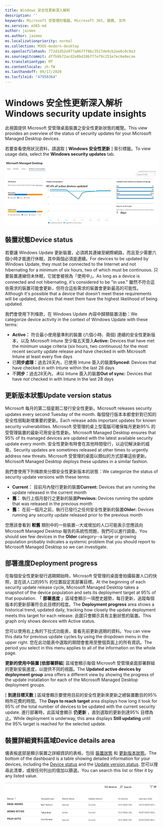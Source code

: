 ```yaml
---
title: Windows 安全性更新深入解析
description: ''
keywords: Microsoft 受管理的電腦, Microsoft 365, 服務, 文件
ms.service: m365-md
author: jaimeo
ms.author: jaimeo
ms.localizationpriority: normal
ms.collection: M365-modern-desktop
ms.openlocfilehash: 772d1d52e977a067ff9bc3517de9cb2ae6c8c9a3
ms.sourcegitcommit: dffb9b72acd2e0bd286ff7e79c251e7ec6e8ecae
ms.translationtype: MT
ms.contentlocale: zh-TW
ms.lasthandoff: 09/17/2020
ms.locfileid: "47950364"
---
```

# <a name="windows-security-update-insights"></a><span data-ttu-id="28c57-103">Windows 安全性更新深入解析</span><span class="sxs-lookup"><span data-stu-id="28c57-103">Windows security update insights</span></span>
<span data-ttu-id="28c57-104">此視圖提供 Microsoft 受管理桌面裝置之安全性更新狀態的概覽。</span><span class="sxs-lookup"><span data-stu-id="28c57-104">This view provides an overview of the status of security updates for your Microsoft Managed Desktop devices.</span></span> 

<span data-ttu-id="28c57-105">若要查看使用狀況資料，請選取 [ <strong>Windows 安全性更新</strong> ] 索引標籤。</span><span class="sxs-lookup"><span data-stu-id="28c57-105">To view usage data, select the <strong>Windows security updates</strong> tab.</span></span>

![Windows 安全性更新窗格：在左欄中，裝置狀態和更新版本的橫條圖，更新 center column 中的「部署進度」和「使用中裝置的百分比」和「作用中裝置的百分比」，以及在右列中到達95% 部署目標所需的天數。](../../media/update-insights.jpg)

## <a name="device-status"></a><span data-ttu-id="28c57-107">裝置狀態</span><span class="sxs-lookup"><span data-stu-id="28c57-107">Device status</span></span>

<span data-ttu-id="28c57-108">若要讓 Windows Update 更新裝置，必須將其連線至網際網路，而且至少需要六個小時才能進行休眠，其中兩個必須是連續。</span><span class="sxs-lookup"><span data-stu-id="28c57-108">For devices to be updated by Windows Update, they must be connected to the Internet and not hibernating for a minimum of six hours, two of which must be continuous.</span></span> <span data-ttu-id="28c57-109">只要裝置連線但未休眠，它就會被視為「使用中」。</span><span class="sxs-lookup"><span data-stu-id="28c57-109">As long as a device is connected and not hibernating, it's considered to be "in use."</span></span> <span data-ttu-id="28c57-110">雖然不符合這些需求的裝置可能會更新，但符合這些需求的裝置會更新最高的可能性。</span><span class="sxs-lookup"><span data-stu-id="28c57-110">Although it's possible that a device that doesn't meet these requirements will be updated, devices that meet them have the highest likelihood of being updated.</span></span> 

<span data-ttu-id="28c57-111">我們會使用下列條款，在 Windows Update 內容中歸類裝置活動：</span><span class="sxs-lookup"><span data-stu-id="28c57-111">We categorize device activity in the context of Windows Update with these terms:</span></span>

- <span data-ttu-id="28c57-112"><strong>Active：</strong> 符合最小使用量準則的裝置 (六個小時、兩個) 連續的安全性更新版本，以及 Microsoft Intune 至少每五天簽入</span><span class="sxs-lookup"><span data-stu-id="28c57-112"><strong>Active:</strong> Devices that have met the minimum usage criteria (six hours, two continuous) for the most recent security update release and have checked in with Microsoft Intune at least every five days</span></span>
- <span data-ttu-id="28c57-113">已<strong>同步處理：</strong>過去28天內，已使用 Intune 簽入的裝置</span><span class="sxs-lookup"><span data-stu-id="28c57-113"><strong>Synced:</strong> Devices that have checked in with Intune within the last 28 days</span></span>
- <span data-ttu-id="28c57-114">不<strong>同步：</strong>過去28天內，<i>未</i>以 Intune 簽入的裝置</span><span class="sxs-lookup"><span data-stu-id="28c57-114"><strong>Out of sync:</strong> Devices that have <i>not</i> checked in with Intune in the last 28 days</span></span>




## <a name="update-version-status"></a><span data-ttu-id="28c57-115">更新版本狀態</span><span class="sxs-lookup"><span data-stu-id="28c57-115">Update version status</span></span>

<span data-ttu-id="28c57-116">Microsoft 每月的第二個星期二發行安全性更新。</span><span class="sxs-lookup"><span data-stu-id="28c57-116">Microsoft releases security updates every second Tuesday of the month.</span></span> <span data-ttu-id="28c57-117">每個發行版本本都會針對已知的安全性弱點新增重要的更新。</span><span class="sxs-lookup"><span data-stu-id="28c57-117">Each release adds important updates for known security vulnerabilities.</span></span> <span data-ttu-id="28c57-118">Microsoft 受管理的桌上型電腦可確保每月更新95% 的受管理裝置的最新可用安全性更新。</span><span class="sxs-lookup"><span data-stu-id="28c57-118">Microsoft Managed Desktop ensures that 95% of its managed devices are updated with the latest available security update every month.</span></span> <span data-ttu-id="28c57-119">安全性更新有時會在其他時間發行，以迫切解決新的威脅。</span><span class="sxs-lookup"><span data-stu-id="28c57-119">Security updates are sometimes released at other times to urgently address new threats.</span></span> <span data-ttu-id="28c57-120">Microsoft 受管理的桌面以類似的方式部署這些更新。</span><span class="sxs-lookup"><span data-stu-id="28c57-120">Microsoft Managed Desktop deploys these updates in a similar fashion.</span></span>

<span data-ttu-id="28c57-121">我們會使用下列條款來分類安全性更新版本的狀態：</span><span class="sxs-lookup"><span data-stu-id="28c57-121">We categorize the status of security update versions with these terms:</span></span>

- <span data-ttu-id="28c57-122"><strong>Current：</strong> 目前月內發行更新的裝置</span><span class="sxs-lookup"><span data-stu-id="28c57-122"><strong>Current:</strong> Devices that are running the update released in the current month</span></span>
- <span data-ttu-id="28c57-123"><strong>舊：</strong> 執行上個月發行之更新的裝置</span><span class="sxs-lookup"><span data-stu-id="28c57-123"><strong>Previous:</strong> Devices running the update that was released in the previous month</span></span>
- <span data-ttu-id="28c57-124"><strong>舊：</strong> 在前一個月之前，執行已發行之任何安全性更新的裝置</span><span class="sxs-lookup"><span data-stu-id="28c57-124"><strong>Older:</strong> Devices running any security update released prior to the previous month</span></span>

<span data-ttu-id="28c57-125">您應該會看到 <strong>較舊</strong> 類別中的一些裝置--大或增加的人口可能表示您應該向 Microsoft Managed Desktop 報告的系統性問題，我們可以進行調查。</span><span class="sxs-lookup"><span data-stu-id="28c57-125">You should see few devices in the <strong>Older</strong> category--a large or growing population probably indicates a systemic problem that you should report to Microsoft Managed Desktop so we can investigate.</span></span>


## <a name="deployment-progress"></a><span data-ttu-id="28c57-126">部署進度</span><span class="sxs-lookup"><span data-stu-id="28c57-126">Deployment progress</span></span>

<span data-ttu-id="28c57-127">在每個安全性更新發行週期開始時，Microsoft 受管理的桌面會拍攝裝置人口的快照，並在該人口的95% 的位置設定其部署目標。</span><span class="sxs-lookup"><span data-stu-id="28c57-127">At the beginning of each security update release cycle, Microsoft Managed Desktop takes a snapshot of the device population and sets its deployment target at 95% of that population.</span></span> <span data-ttu-id="28c57-128">「 <strong>部署進度</strong> 」區域會顯示一項歷史趨勢，每日更新，追蹤每個版本的更新部署符合此目標的程度。</span><span class="sxs-lookup"><span data-stu-id="28c57-128">The <strong>Deployment progress</strong> area shows a historical trend, updated daily, tracking how closely the update deployment meets this target for each release.</span></span> <span data-ttu-id="28c57-129">此圖只會顯示具有主動狀態的裝置。</span><span class="sxs-lookup"><span data-stu-id="28c57-129">This graph only shows devices with Active status.</span></span>

<span data-ttu-id="28c57-130">您可以使用右上角的下拉式功能表，查看先前更新週期的資料。</span><span class="sxs-lookup"><span data-stu-id="28c57-130">You can view this data for previous update cycles by using the dropdown menu in the upper right.</span></span> <span data-ttu-id="28c57-131">您在此功能表中選取的期間會套用至整個頁面上的所有資訊。</span><span class="sxs-lookup"><span data-stu-id="28c57-131">The period you select in this menu applies to all of the information on the whole page.</span></span>

<span data-ttu-id="28c57-132"><strong>更新的使用中裝置 [依部署群組</strong>] 區域會顯示每個 Microsoft 受管理桌面部署群組的更新安裝進度，以提供不同的視圖。</span><span class="sxs-lookup"><span data-stu-id="28c57-132">The <strong>Updated active devices by deployment group</strong> area offers a different view by showing the progress of the update installation for each of the Microsoft Managed Desktop deployment groups.</span></span>

<span data-ttu-id="28c57-133">[ <strong>到達目標天數</strong> ] 區域會顯示要使用目前的安全性更新來更新之總裝置數目的95% 時所花費的時間。</span><span class="sxs-lookup"><span data-stu-id="28c57-133">The <strong>Days to reach target</strong> area displays how long it took for 95% of the total number of devices to be updated with the current security update.</span></span> <span data-ttu-id="28c57-134">進行部署時，此區域會顯示 <strong>仍更新</strong> ，直到選取的更新到達95% 目標為止。</span><span class="sxs-lookup"><span data-stu-id="28c57-134">While deployment is underway, this area displays <strong>Still updating</strong> until the 95% target is reached for the selected update.</span></span>

## <a name="device-details-area"></a><span data-ttu-id="28c57-135">裝置詳細資料區域</span><span class="sxs-lookup"><span data-stu-id="28c57-135">Device details area</span></span>

<span data-ttu-id="28c57-136">儀表板底部是顯示裝置之詳細資訊的表格，包括 [裝置狀態](#device-status) 和 [更新版本狀態](#update-version-status)。</span><span class="sxs-lookup"><span data-stu-id="28c57-136">The bottom of the dashboard is a table showing detailed information for your devices, including the [Device status](#device-status) and the [Update version status](#update-version-status).</span></span> <span data-ttu-id="28c57-137">您可以搜尋此清單，或按任何列出的值加以篩選。</span><span class="sxs-lookup"><span data-stu-id="28c57-137">You can search this list or filter it by any listed value.</span></span>


![顯示裝置名稱、指派使用者、裝置狀態、更新版本、作業系統版本以及裝置上次同步處理日期欄的裝置詳細資料表格。](../../media/security-update-insights-device-table-sterile.png)
